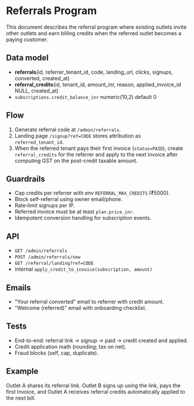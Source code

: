 # Referrals Program

This document describes the referral program where existing outlets invite other outlets and earn billing credits when the referred outlet becomes a paying customer.

## Data model
- **referrals**(id, referrer_tenant_id, code, landing_url, clicks, signups, converted, created_at)
- **referral_credits**(id, tenant_id, amount_inr, reason, applied_invoice_id NULL, created_at)
- `subscriptions.credit_balance_inr` numeric(10,2) default 0

## Flow
1. Generate referral code at `/admin/referrals`.
2. Landing page `/signup?ref=CODE` stores attribution as `referred_tenant_id`.
3. When the referred tenant pays their first invoice (`status=PAID`), create `referral_credits` for the referrer and apply to the next invoice after computing GST on the post-credit taxable amount.

## Guardrails
- Cap credits per referrer with env `REFERRAL_MAX_CREDITS` (₹5000).
- Block self-referral using owner email/phone.
- Rate‑limit signups per IP.
- Referred invoice must be at least `plan.price_inr`.
- Idempotent conversion handling for subscription events.

## API
- `GET /admin/referrals`
- `POST /admin/referrals/new`
- `GET /referral/landing?ref=CODE`
- internal `apply_credit_to_invoice(subscription, amount)`

## Emails
- "Your referral converted" email to referrer with credit amount.
- "Welcome (referred)" email with onboarding checklist.

## Tests
- End-to-end: referral link → signup → paid → credit created and applied.
- Credit application math (rounding; tax on net).
- Fraud blocks (self, cap, duplicate).

## Example
Outlet A shares its referral link. Outlet B signs up using the link, pays the first invoice, and Outlet A receives referral credits automatically applied to the next bill.
